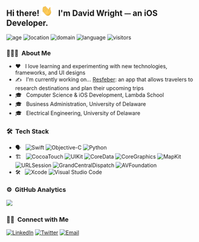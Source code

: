 ## Hi there! <img src="https://github.com/ABSphreak/ABSphreak/blob/master/gifs/Hi.gif" width="30px"> &nbsp; I'm David Wright ⏤ an iOS Developer.

![age](https://img.shields.io/badge/age-31-brightgreen)
![location](https://img.shields.io/badge/location-usa-red)
![domain](https://img.shields.io/badge/domain-iOS_SDK-yellow)
![language](https://img.shields.io/badge/language-swift-fa7443)
![visitors](https://windard-visitor-badge.glitch.me/badge?page_id=windard.github.profile)


<h3> 👨🏻‍💻 &nbsp;About Me </h3>

- ❤️ &nbsp; I love learning and experimenting with new technologies, frameworks, and UI designs
- ✍️ &nbsp; I’m currently working on... [Resfeber](https://github.com/Lambda-School-Labs/LabsPT13-Resfeber-A-IOS): an app that allows travelers to research destinations and plan their upcoming trips
- 🎓 &nbsp; Computer Science & iOS Development, Lambda School
- 🎓 &nbsp; Business Administration, University of Delaware
- 🎓 &nbsp; Electrical Engineering, University of Delaware


<h3> 🛠 &nbsp;Tech Stack</h3>

- 🗣 &nbsp;
  ![Swift](https://img.shields.io/badge/-Swift-333333?style=flat&logo=swift)
  ![Objective-C](https://img.shields.io/badge/-Objc-333333?style=flat&logo=c++)
  ![Python](https://img.shields.io/badge/-Python-333333?style=flat&logo=python&logoColor=yellow)
- 🏗 &nbsp;
  ![CocoaTouch](https://img.shields.io/badge/-Cocoa_Touch-333333?style=flat)
  ![UIKit](https://img.shields.io/badge/-UIKit-333333?style=flat)
  ![CoreData](https://img.shields.io/badge/-Core_Data-333333?style=flat)
  ![CoreGraphics](https://img.shields.io/badge/-Core_Graphics-333333?style=flat)
  ![MapKit](https://img.shields.io/badge/-MapKit-333333?style=flat)
  ![URLSession](https://img.shields.io/badge/-URLSession-333333?style=flat)
  ![GrandCentralDispatch](https://img.shields.io/badge/-Grand_Central_Dispatch-333333?style=flat)
  ![AVFoundation](https://img.shields.io/badge/-AVFoundation-333333?style=flat)
- 🛠 &nbsp;
  ![Xcode](https://img.shields.io/badge/-Xcode-333333?style=flat&logo=xcode)
  ![Visual Studio Code](https://img.shields.io/badge/-Visual%20Studio%20Code-333333?style=flat&logo=visual-studio-code&logoColor=007ACC)


<h3> ⚙️ &nbsp;GitHub Analytics </h3>

<a href="https://github.com/DavidWrightOS"><img height="180em" src="https://github-readme-stats.vercel.app/api?username=DavidWrightOS&show_icons=true" /></a>


<h3> 🤝🏻 &nbsp;Connect with Me </h3>

<a href="https://www.linkedin.com/in/davidwrightos/"><img alt="LinkedIn" src="https://img.shields.io/badge/LinkedIn-David%20Wright-blue?style=flat-square&logo=linkedin"></a>
<a href="https://twitter.com/DavidWrightOS"><img alt="Twitter" src="https://img.shields.io/badge/Twitter-@DavidWrightOS-blue?style=flat-square&logo=twitter"></a>
<a href="mailto:davidtwright89@gmail.com"><img alt="Email" src="https://img.shields.io/badge/Email-davidtwright89@gmail.com-blue?style=flat-square&logo=gmail"></a>
